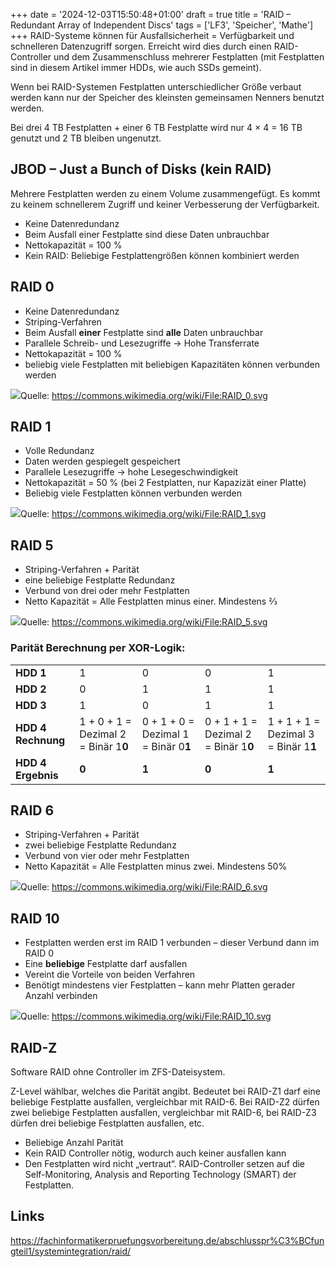 +++
date = '2024-12-03T15:50:48+01:00'
draft = true
title = 'RAID – Redundant Array of Independent Discs'
tags = ['LF3', 'Speicher', 'Mathe']
+++
RAID-Systeme können für Ausfallsicherheit = Verfügbarkeit und schnelleren Datenzugriff sorgen. Erreicht wird dies durch einen RAID-Controller und dem Zusammenschluss mehrerer Festplatten (mit Festplatten sind in diesem Artikel immer HDDs, wie auch SSDs gemeint).

Wenn bei RAID-Systemen Festplatten unterschiedlicher Größe verbaut werden kann nur der Speicher des kleinsten gemeinsamen Nenners benutzt werden.

Bei drei 4 TB Festplatten + einer 6 TB Festplatte wird nur 4 × 4 = 16 TB genutzt und 2 TB bleiben ungenutzt.

## JBOD – Just a Bunch of Disks (kein RAID)

Mehrere Festplatten werden zu einem Volume zusammengefügt. Es kommt zu keinem schnellerem Zugriff und keiner Verbesserung der Verfügbarkeit.

- Keine Datenredundanz
- Beim Ausfall einer Festplatte sind diese Daten unbrauchbar
- Nettokapazität = 100 %
- Kein RAID: Beliebige Festplattengrößen können kombiniert werden

## RAID 0

- Keine Datenredundanz
- Striping-Verfahren
- Beim Ausfall **einer** Festplatte sind **alle** Daten unbrauchbar
- Parallele Schreib- und Lesezugriffe → Hohe Transferrate
- Nettokapazität = 100 %
- beliebig viele Festplatten mit beliebigen Kapazitäten können verbunden werden

![](RAID_0.svg)Quelle: https://commons.wikimedia.org/wiki/File:RAID_0.svg

## RAID 1

- Volle Redundanz
- Daten werden gespiegelt gespeichert
- Parallele Lesezugriffe → hohe Lesegeschwindigkeit
- Nettokapazität = 50 % (bei 2 Festplatten, nur Kapazizät einer Platte)
- Beliebig viele Festplatten können verbunden werden

![](RAID_1.svg)Quelle: https://commons.wikimedia.org/wiki/File:RAID_1.svg

## RAID 5

- Striping-Verfahren + Parität
- eine beliebige Festplatte Redundanz
- Verbund von drei oder mehr Festplatten
- Netto Kapazität = Alle Festplatten minus einer. Mindestens ⅔

![](RAID_5.svg)Quelle: https://commons.wikimedia.org/wiki/File:RAID_5.svg

### Parität Berechnung per XOR-Logik:

|       |||||
|-------|---|-|-|-|
| **HDD 1** | 1 |0|0|1|
| **HDD 2** | 0 |1|1|1|
| **HDD 3** | 1 |0|1|1|
| **HDD 4 Rechnung** | 1 + 0 + 1 = Dezimal 2 = Binär 1**0** |0 + 1 + 0 = Dezimal 1 = Binär 0**1**|0 + 1 + 1 = Dezimal 2 = Binär 1**0**|1 + 1 + 1 = Dezimal 3 = Binär 1**1**|
| **HDD 4 Ergebnis** | **0** |**1**|**0**|**1**|

## RAID 6

- Striping-Verfahren + Parität
- zwei beliebige Festplatte Redundanz
- Verbund von vier oder mehr Festplatten
- Netto Kapazität = Alle Festplatten minus zwei. Mindestens 50%

![](RAID_6.svg)Quelle: https://commons.wikimedia.org/wiki/File:RAID_6.svg

## RAID 10

- Festplatten werden erst im RAID 1 verbunden – dieser Verbund dann im RAID 0
- Eine **beliebige** Festplatte darf ausfallen
- Vereint die Vorteile von beiden Verfahren
- Benötigt mindestens vier Festplatten – kann mehr Platten gerader Anzahl verbinden

![](RAID_10.svg)Quelle: https://commons.wikimedia.org/wiki/File:RAID_10.svg

## RAID-Z

Software RAID ohne Controller im ZFS-Dateisystem.

Z-Level wählbar, welches die Parität angibt. Bedeutet bei RAID-Z1 darf eine beliebige Festplatte ausfallen, vergleichbar mit RAID-6. Bei RAID-Z2 dürfen zwei beliebige Festplatten ausfallen, vergleichbar mit RAID-6, bei RAID-Z3 dürfen drei beliebige Festplatten ausfallen, etc.

- Beliebige Anzahl Parität
- Kein RAID Controller nötig, wodurch auch keiner ausfallen kann
- Den Festplatten wird nicht „vertraut“. RAID-Controller setzen auf die Self-Monitoring, Analysis and Reporting Technology (SMART) der Festplatten.

## Links

https://fachinformatikerpruefungsvorbereitung.de/abschlusspr%C3%BCfungteil1/systemintegration/raid/
